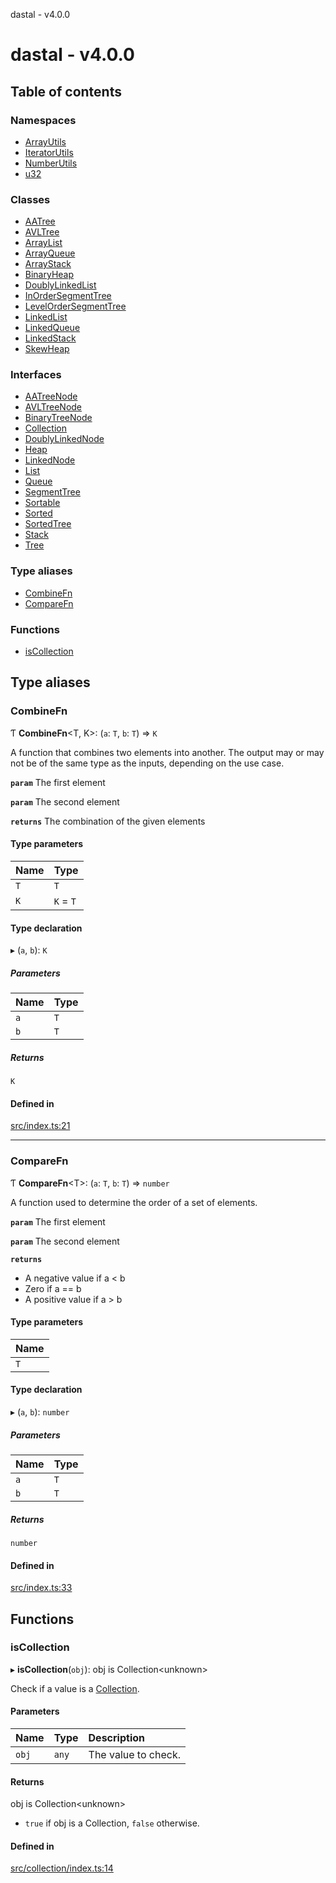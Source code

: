 dastal - v4.0.0

# dastal - v4.0.0

## Table of contents

### Namespaces

- [ArrayUtils](modules/arrayutils.md)
- [IteratorUtils](modules/iteratorutils.md)
- [NumberUtils](modules/numberutils.md)
- [u32](modules/u32.md)

### Classes

- [AATree](classes/aatree.md)
- [AVLTree](classes/avltree.md)
- [ArrayList](classes/arraylist.md)
- [ArrayQueue](classes/arrayqueue.md)
- [ArrayStack](classes/arraystack.md)
- [BinaryHeap](classes/binaryheap.md)
- [DoublyLinkedList](classes/doublylinkedlist.md)
- [InOrderSegmentTree](classes/inordersegmenttree.md)
- [LevelOrderSegmentTree](classes/levelordersegmenttree.md)
- [LinkedList](classes/linkedlist.md)
- [LinkedQueue](classes/linkedqueue.md)
- [LinkedStack](classes/linkedstack.md)
- [SkewHeap](classes/skewheap.md)

### Interfaces

- [AATreeNode](interfaces/aatreenode.md)
- [AVLTreeNode](interfaces/avltreenode.md)
- [BinaryTreeNode](interfaces/binarytreenode.md)
- [Collection](interfaces/collection.md)
- [DoublyLinkedNode](interfaces/doublylinkednode.md)
- [Heap](interfaces/heap.md)
- [LinkedNode](interfaces/linkednode.md)
- [List](interfaces/list.md)
- [Queue](interfaces/queue.md)
- [SegmentTree](interfaces/segmenttree.md)
- [Sortable](interfaces/sortable.md)
- [Sorted](interfaces/sorted.md)
- [SortedTree](interfaces/sortedtree.md)
- [Stack](interfaces/stack.md)
- [Tree](interfaces/tree.md)

### Type aliases

- [CombineFn](README.md#combinefn)
- [CompareFn](README.md#comparefn)

### Functions

- [isCollection](README.md#iscollection)

## Type aliases

### CombineFn

Ƭ **CombineFn**<T, K\>: (`a`: `T`, `b`: `T`) => `K`

A function that combines two elements into another.
The output may or may not be of the same type as
the inputs, depending on the use case.

**`param`** The first element

**`param`** The second element

**`returns`** The combination of the given elements

#### Type parameters

| Name | Type |
| :------ | :------ |
| `T` | `T` |
| `K` | `K` = `T` |

#### Type declaration

▸ (`a`, `b`): `K`

##### Parameters

| Name | Type |
| :------ | :------ |
| `a` | `T` |
| `b` | `T` |

##### Returns

`K`

#### Defined in

[src/index.ts:21](https://github.com/havelessbemore/dastal/blob/2fe24da/src/index.ts#L21)

___

### CompareFn

Ƭ **CompareFn**<T\>: (`a`: `T`, `b`: `T`) => `number`

A function used to determine the order of a set of elements.

**`param`** The first element

**`param`** The second element

**`returns`**
- A negative value if a < b
- Zero if a == b
- A positive value if a > b

#### Type parameters

| Name |
| :------ |
| `T` |

#### Type declaration

▸ (`a`, `b`): `number`

##### Parameters

| Name | Type |
| :------ | :------ |
| `a` | `T` |
| `b` | `T` |

##### Returns

`number`

#### Defined in

[src/index.ts:33](https://github.com/havelessbemore/dastal/blob/2fe24da/src/index.ts#L33)

## Functions

### isCollection

▸ **isCollection**(`obj`): obj is Collection<unknown\>

Check if a value is a [Collection](interfaces/collection.md).

#### Parameters

| Name | Type | Description |
| :------ | :------ | :------ |
| `obj` | `any` | The value to check. |

#### Returns

obj is Collection<unknown\>

- `true` if obj is a Collection, `false` otherwise.

#### Defined in

[src/collection/index.ts:14](https://github.com/havelessbemore/dastal/blob/2fe24da/src/collection/index.ts#L14)

